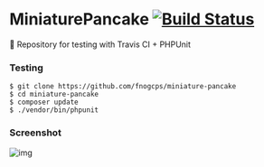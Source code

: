 # MiniaturePancake [![Build Status](https://api.travis-ci.com/fnogcps/miniature-pancake.svg?branch=master)](https://www.travis-ci.org/fnogcps/miniature-pancake)

:tada: Repository for testing with Travis CI + PHPUnit 

### Testing
```
$ git clone https://github.com/fnogcps/miniature-pancake
$ cd miniature-pancake
$ composer update
$ ./vendor/bin/phpunit
```

### Screenshot

![img](https://i.imgur.com/1SS9FgR.png)
